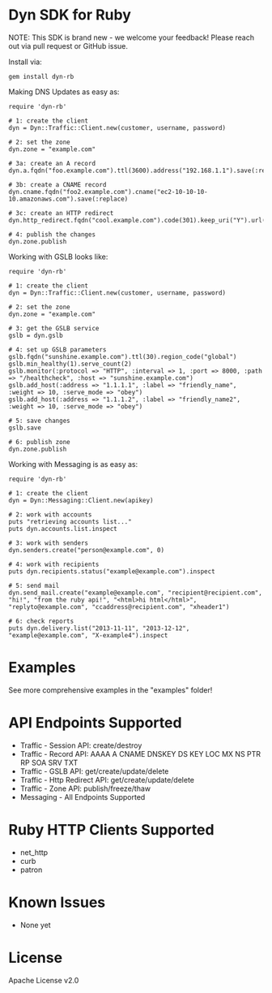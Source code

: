 # Dyn SDK for Ruby

NOTE: This SDK is brand new - we welcome your feedback!
Please reach out via pull request or GitHub issue.

Install via:

    gem install dyn-rb

Making DNS Updates as easy as:

    require 'dyn-rb'

    # 1: create the client
    dyn = Dyn::Traffic::Client.new(customer, username, password)

    # 2: set the zone
    dyn.zone = "example.com"

    # 3a: create an A record
    dyn.a.fqdn("foo.example.com").ttl(3600).address("192.168.1.1").save(:replace)

    # 3b: create a CNAME record
    dyn.cname.fqdn("foo2.example.com").cname("ec2-10-10-10-10.amazonaws.com").save(:replace)

    # 3c: create an HTTP redirect
    dyn.http_redirect.fqdn("cool.example.com").code(301).keep_uri("Y").url("https://maint.example.com").save(:replace)

    # 4: publish the changes
    dyn.zone.publish


Working with GSLB looks like:

    require 'dyn-rb'
   
    # 1: create the client
    dyn = Dyn::Traffic::Client.new(customer, username, password)
   
    # 2: set the zone
    dyn.zone = "example.com"
   
    # 3: get the GSLB service
    gslb = dyn.gslb
   
    # 4: set up GSLB parameters
    gslb.fqdn("sunshine.example.com").ttl(30).region_code("global")
    gslb.min_healthy(1).serve_count(2)
    gslb.monitor(:protocol => "HTTP", :interval => 1, :port => 8000, :path => "/healthcheck", :host => "sunshine.example.com")
    gslb.add_host(:address => "1.1.1.1", :label => "friendly_name", :weight => 10, :serve_mode => "obey")
    gslb.add_host(:address => "1.1.1.2", :label => "friendly_name2", :weight => 10, :serve_mode => "obey")
   
    # 5: save changes
    gslb.save
   
    # 6: publish zone
    dyn.zone.publish

Working with Messaging is as easy as:

    require 'dyn-rb'
    
    # 1: create the client
    dyn = Dyn::Messaging::Client.new(apikey)
    
    # 2: work with accounts
    puts "retrieving accounts list..."
    puts dyn.accounts.list.inspect
    
    # 3: work with senders
    dyn.senders.create("person@example.com", 0)
    
    # 4: work with recipients
    puts dyn.recipients.status("example@example.com").inspect
    
    # 5: send mail
    dyn.send_mail.create("example@example.com", "recipient@recipient.com", "hi!", "from the ruby api!", "<html>hi html</html>", "replyto@example.com", "ccaddress@recipient.com", "xheader1")
    
    # 6: check reports
    puts dyn.delivery.list("2013-11-11", "2013-12-12", "example@example.com", "X-example4").inspect

# Examples

See more comprehensive examples in the "examples" folder!

# API Endpoints Supported

* Traffic - Session API: create/destroy
* Traffic - Record API: AAAA A CNAME DNSKEY DS KEY LOC MX NS PTR RP SOA SRV TXT
* Traffic - GSLB API: get/create/update/delete
* Traffic - Http Redirect API: get/create/update/delete
* Traffic - Zone API: publish/freeze/thaw
* Messaging - All Endpoints Supported

# Ruby HTTP Clients Supported

* net_http
* curb
* patron

# Known Issues

* None yet

# License

Apache License v2.0
